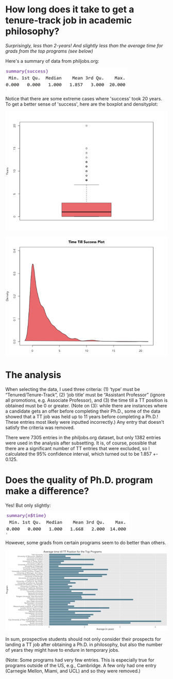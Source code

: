 # How long does it take to get a tenure-track job in academic philosophy? 

*Surprisingly, less than 2-years! And slightly less than the average time for grads from the top programs (see below)* 

Here's a summary of data from philjobs.org:

![alt text](https://github.com/ljelkin/jobplacement/blob/master/time_summary.png)

Notice that there are some extreme cases where 'success' took 20 years. To get a better sense of 'success', here are the boxplot and densityplot:


![alt text](https://github.com/ljelkin/jobplacement/blob/master/boxplot.png)

![alt text](https://github.com/ljelkin/jobplacement/blob/master/density.png)


# The analysis 

When selecting the data, I used three criteria: (1) ‘type’ must be “Tenured/Tenure-Track”, (2) ‘job title’ must be “Assistant Professor” (ignore all promotions, e.g. Associate Professor), and (3) the time till a TT position is obtained must be 0 or greater. (Note on (3): while there are instances where a candidate gets an offer before completing their Ph.D., some of the data showed that a TT job was held up to 11 years before completing a Ph.D.! These entries most likely were inputted incorrectly.) Any entry that doesn't satisfy the criteria was removed. 

There were 7305 entries in the philjobs.org dataset, but only 1382 entries were used in the analysis after subsetting. It is, of course, possible that there are a significant number of TT entries that were excluded, so I calculated the 95% confidence interval, which turned out to be 1.857 +- 0.125.


# Does the quality of Ph.D. program make a difference?


Yes! But only slightly:

![alt text](https://github.com/ljelkin/jobplacement/blob/master/pgr_time_summary.png)

However, some grads from certain programs seem to do better than others.

![alt text](https://github.com/ljelkin/jobplacement/blob/master/bargraph.png)

In sum, prospective students should not only consider their prospects for landing a TT job after obtaining a Ph.D. in philosophy, but also the number of years they might have to endure in temporary jobs.

(Note: Some programs had very few entries. This is especially true for programs outside of the US, e.g., Cambridge. A few only had one entry (Carnegie Mellon, Miami, and UCL) and so they were removed.)
